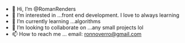- 👋 Hi, I’m @RomanRenders
- 👀 I’m interested in ...front end development. I love to always learning 
- 🌱 I’m currently learning ...algorithms
- 💞️ I’m looking to collaborate on ...any small projects lol
- 📫 How to reach me ... email: ronnoverro@gmail.com

<!---
RomanRenders/RomanRenders is a ✨ special ✨ repository because its `README.md` (this file) appears on your GitHub profile.
You can click the Preview link to take a look at your changes.
--->
